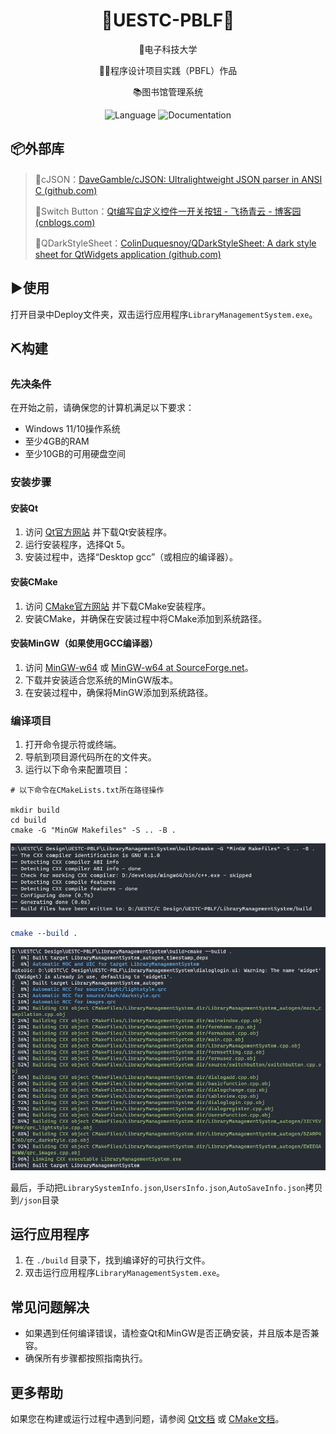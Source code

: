 <h1 align="center">🤺UESTC-PBLF🤺</h1>

<p align='center'>🏫电子科技大学</p>
<p align='center'>🧑‍💻程序设计项目实践（PBFL）作品</p>

<p align='center'>📚图书馆管理系统</p>

<p align="center">
  <img src="https://img.shields.io/badge/Language-C/C++-brightgreen" alt="Language">
  <img src="https://img.shields.io/badge/Documentation-✔-active" alt="Documentation">
</p>




## 📦外部库

> 🥸cJSON：[DaveGamble/cJSON: Ultralightweight JSON parser in ANSI C (github.com)](https://github.com/DaveGamble/cJSON)
>
> 🥸Switch Button：[Qt编写自定义控件一开关按钮 - 飞扬青云 - 博客园 (cnblogs.com)](https://www.cnblogs.com/feiyangqingyun/p/6035633.html)
>
> 🥸QDarkStyleSheet：[ColinDuquesnoy/QDarkStyleSheet: A dark style sheet for QtWidgets application (github.com)](https://github.com/ColinDuquesnoy/QDarkStyleSheet)

## ▶️使用

打开目录中Deploy文件夹，双击运行应用程序`LibraryManagementSystem.exe`。

## ⛏️构建

### 先决条件

在开始之前，请确保您的计算机满足以下要求：

- Windows 11/10操作系统
- 至少4GB的RAM
- 至少10GB的可用硬盘空间



### 安装步骤

#### 安装Qt

1. 访问 [Qt官方网站](https://www.qt.io/download) 并下载Qt安装程序。
2. 运行安装程序，选择Qt 5。
3. 安装过程中，选择“Desktop gcc”（或相应的编译器）。

#### 安装CMake

1. 访问 [CMake官方网站](https://cmake.org/download/) 并下载CMake安装程序。
2. 安装CMake，并确保在安装过程中将CMake添加到系统路径。

#### 安装MinGW（如果使用GCC编译器）

1. 访问 [MinGW-w64](https://mingw-w64.org) 或 [MinGW-w64 at SourceForge.net](https://sourceforge.net/projects/mingw-w64/files/mingw-w64/mingw-w64-release/)。
2. 下载并安装适合您系统的MinGW版本。
3. 在安装过程中，确保将MinGW添加到系统路径。

### 编译项目

1. 打开命令提示符或终端。
2. 导航到项目源代码所在的文件夹。
3. 运行以下命令来配置项目：

```shell
# 以下命令在CMakeLists.txt所在路径操作

mkdir build
cd build
cmake -G "MinGW Makefiles" -S .. -B .
```

![image-20231227181322064](README/image-20231227181322064-1703775180042-1.png)

```cmake
cmake --build .
```

![image-20231227181516029](README/image-20231227181516029-1703775180042-2.png)

最后，手动把`LibrarySystemInfo.json`,`UsersInfo.json`,`AutoSaveInfo.json`拷贝到`/json`目录

## 运行应用程序

1. 在 `./build` 目录下，找到编译好的可执行文件。
2. 双击运行应用程序`LibraryManagementSystem.exe`。

## 常见问题解决

- 如果遇到任何编译错误，请检查Qt和MinGW是否正确安装，并且版本是否兼容。
- 确保所有步骤都按照指南执行。

## 更多帮助

如果您在构建或运行过程中遇到问题，请参阅 [Qt文档](https://doc.qt.io/) 或 [CMake文档](https://cmake.org/documentation/)。

